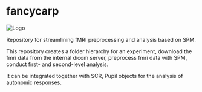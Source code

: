 # fancycarp

![Logo](https://lh3.googleusercontent.com/JiBFuSBsphKFLgHn3DkIR2YQCpP-B8Spvoo3wrW2Rm3HiyC4yHNlSWmxEoLTLkB8Zw=w300)

Repository for streamlining fMRI preprocessing and analysis based on SPM.

This repository 
creates a folder hierarchy for an experiment, 
download the fmri data from the internal dicom server, 
preprocess fmri data with SPM,
conduct first- and second-level analysis. 

It can be integrated together with SCR, Pupil objects for the analysis of autonomic responses.
